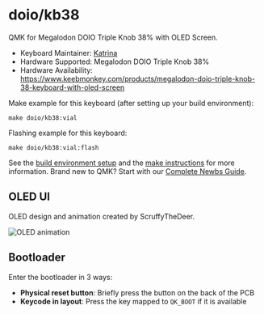 # doio/kb38

QMK for Megalodon DOIO Triple Knob 38% with OLED Screen. 

* Keyboard Maintainer: [Katrina](https://github.com/PepperKats)
* Hardware Supported: Megalodon DOIO Triple Knob 38%
* Hardware Availability: https://www.keebmonkey.com/products/megalodon-doio-triple-knob-38-keyboard-with-oled-screen

Make example for this keyboard (after setting up your build environment):

    make doio/kb38:vial

Flashing example for this keyboard:

    make doio/kb38:vial:flash

See the [build environment setup](https://docs.qmk.fm/#/getting_started_build_tools) and the [make instructions](https://docs.qmk.fm/#/getting_started_make_guide) for more information. Brand new to QMK? Start with our [Complete Newbs Guide](https://docs.qmk.fm/#/newbs).

## OLED UI

OLED design and animation created by ScruffyTheDeer.

![OLED animation](https://user-images.githubusercontent.com/15955749/216161689-a770444f-3760-4557-829a-07241765f935.gif)

## Bootloader

Enter the bootloader in 3 ways:

* **Physical reset button**: Briefly press the button on the back of the PCB
* **Keycode in layout**: Press the key mapped to `QK_BOOT` if it is available

